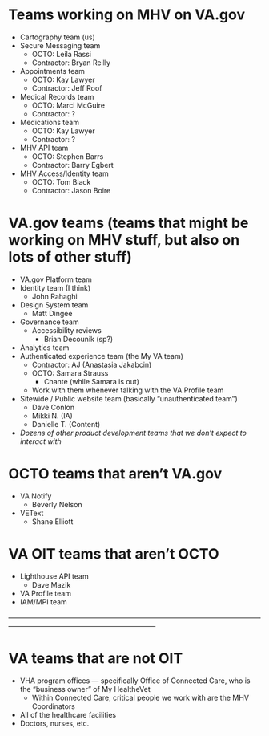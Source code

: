 # Teams working on MHV on VA.gov
- Cartography team (us)
- Secure Messaging team
  - OCTO: Leila Rassi
  - Contractor: Bryan Reilly
- Appointments team
  - OCTO: Kay Lawyer
  - Contractor: Jeff Roof
- Medical Records team
  - OCTO: Marci McGuire
  - Contractor: ?
- Medications team
  - OCTO: Kay Lawyer
  - Contractor: ?
- MHV API team
  - OCTO: Stephen Barrs
  - Contractor: Barry Egbert
- MHV Access/Identity team
  - OCTO: Tom Black
  - Contractor: Jason Boire

# VA.gov teams (teams that might be working on MHV stuff, but also on lots of other stuff)
- VA.gov Platform team
- Identity team (I think)
  - John Rahaghi
- Design System team
  - Matt Dingee
- Governance team
  - Accessibility reviews
    - Brian Decounik (sp?)
- Analytics team
- Authenticated experience team (the My VA team)
  - Contractor: AJ (Anastasia Jakabcin)
  - OCTO: Samara Strauss
    - Chante (while Samara is out)
  - Work with them whenever talking with the VA Profile team
- Sitewide / Public website team (basically “unauthenticated team”)
  - Dave Conlon
  - Mikki N. (IA)
  - Danielle T. (Content)
- _Dozens of other product development teams that we don’t expect to interact with_

# OCTO teams that aren’t VA.gov
- VA Notify
  - Beverly Nelson
- VEText
  - Shane Elliott

# VA OIT teams that aren’t OCTO
- Lighthouse API team
  - Dave Mazik
- VA Profile team
- IAM/MPI team

—————————————————————————————————————————————————————————

# VA teams that are not OIT
- VHA program offices — specifically Office of Connected Care, who is the “business owner” of My HealtheVet
  - Within Connected Care, critical people we work with are the MHV Coordinators
- All of the healthcare facilities
- Doctors, nurses, etc.
